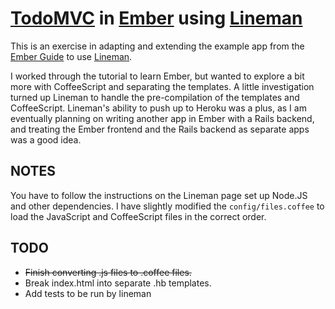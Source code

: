 [TodoMVC](http://todomvc.com/) in [Ember](http://emberjs.com/guides/getting-started/) using [Lineman](https://github.com/testdouble/lineman)
======

This is an exercise in adapting and extending the example app from the [Ember Guide](http://emberjs.com/guides/getting-started/) to use [Lineman](https://github.com/testdouble/lineman).

I worked through the tutorial to learn Ember, but wanted to explore a bit more with CoffeeScript and separating the templates.  A little investigation turned up Lineman to handle the pre-compilation of the templates and CoffeeScript. Lineman's ability to push up to Heroku was a plus, as I am eventually planning on writing another app in Ember with a Rails backend, and treating the Ember frontend and the Rails backend as separate apps was a good idea.

NOTES
-----
You have to follow the instructions on the Lineman page set up Node.JS and other dependencies.  I have slightly modified the ```config/files.coffee``` to load the JavaScript and CoffeeScript files in the correct order.

TODO
-----
 * ~~Finish converting .js files to .coffee files.~~
 * Break index.html into separate .hb templates.
 * Add tests to be run by lineman
